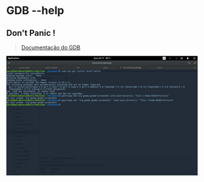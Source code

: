 # GDB --help
## Don't Panic !
> [Documentação do GDB](https://www.gnu.org/software/gdb/)


![image test](https://raw.githubusercontent.com/carvalheirafc/carvalheirafc.github.io/master/screen-shots/test.png)
